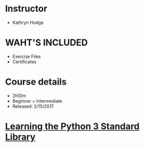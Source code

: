 # Instructor
 * Kathryn Hodge

# WAHT'S INCLUDED
 * Exercise Files
 * Certificates

# Course details
 * 2h10m
 * Beginner + Intermediate
 * Released: 2/15/2017

# [Learning the Python 3 Standard Library](https://www.linkedin.com/learning/learning-the-python-3-standard-library/)
